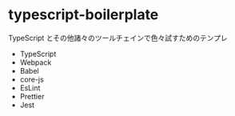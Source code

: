# typescript-boilerplate

TypeScript とその他諸々のツールチェインで色々試すためのテンプレ

- TypeScript
- Webpack
- Babel
- core-js
- EsLint
- Prettier
- Jest
